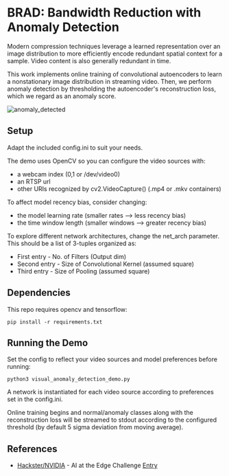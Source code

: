 # BRAD: Bandwidth Reduction with Anomaly Detection

Modern compression techniques leverage a learned representation over an image distribution to more efficiently encode redundant spatial context for a sample. Video content is also generally redundant in time. 

This work implements online training of convolutional autoencoders to learn a nonstationary image distribution in streaming video. Then, we perform anomaly detection by thresholding the autoencoder's reconstruction loss, which we regard as an anomaly score.

![anomaly_detected](cae_anomaly_detection.gif)

## Setup

Adapt the included config.ini to suit your needs. 

The demo uses OpenCV so you can configure the video sources with:
 * a webcam index  (0,1 or /dev/video0)
 * an RTSP url 
 * other URIs recognized by cv2.VideoCapture() (.mp4 or .mkv containers)

To affect model recency bias, consider changing:
 * the model learning rate (smaller rates --> less recency bias)
 * the time window length (smaller windows --> greater recency bias)

To explore different network architectures, change the net_arch parameter. This should be a list of 3-tuples organized as:
 * First entry - No. of Filters (Output dim)
 * Second entry - Size of Convolutional Kernel (assumed square)
 * Third entry - Size of Pooling (assumed square)

## Dependencies

This repo requires opencv and tensorflow:
```
pip install -r requirements.txt
```

## Running the Demo

Set the config to reflect your video sources and model preferences before running:

```
python3 visual_anomaly_detection_demo.py
```

A network is instantiated for each video source according to preferences set in the config.ini. 

Online training begins and normal/anomaly classes along with the reconstruction loss will be streamed to stdout according to the configured threshold (by default 5 sigma deviation from moving average).

## References

 * [Hackster/NVIDIA](https://www.hackster.io/contests/NVIDIA) - AI at the Edge Challenge [Entry](https://www.hackster.io/smellslikeml/saving-bandwidth-with-anomaly-detection-16eb67)
